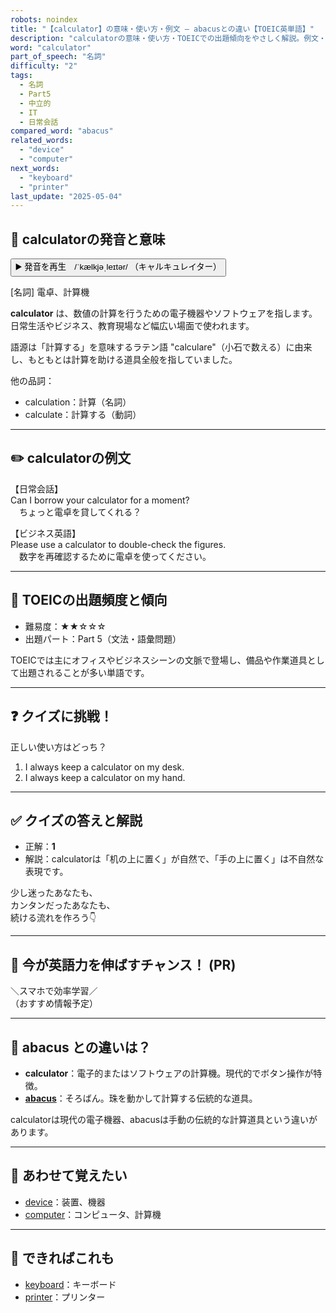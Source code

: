 ```yaml
---
robots: noindex
title: "【calculator】の意味・使い方・例文 ― abacusとの違い【TOEIC英単語】"
description: "calculatorの意味・使い方・TOEICでの出題傾向をやさしく解説。例文・クイズ付きでabacusとの違いもわかりやすく学べます。"
word: "calculator"
part_of_speech: "名詞"
difficulty: "2"
tags:
  - 名詞
  - Part5
  - 中立的
  - IT
  - 日常会話
compared_word: "abacus"
related_words:
  - "device"
  - "computer"
next_words:
  - "keyboard"
  - "printer"
last_update: "2025-05-04"
---
```


## 🔰 calculatorの発音と意味

<button class="play-audio" onclick="playTTS('calculator')">
  <span class="play-audio-main">
    ▶️ 発音を再生　/ˈkælkjəˌleɪtər/
  </span>
  <span class="play-audio-sub">
    （キャルキュレイター）
  </span>
</button>

[名詞] 電卓、計算機

**calculator** は、数値の計算を行うための電子機器やソフトウェアを指します。日常生活やビジネス、教育現場など幅広い場面で使われます。

語源は「計算する」を意味するラテン語 "calculare"（小石で数える）に由来し、もともとは計算を助ける道具全般を指していました。

他の品詞：  
- calculation：計算（名詞）
- calculate：計算する（動詞）

---

## ✏️ calculatorの例文

【日常会話】  
Can I borrow your calculator for a moment?  
　ちょっと電卓を貸してくれる？

【ビジネス英語】  
Please use a calculator to double-check the figures.  
　数字を再確認するために電卓を使ってください。

---

## 🎯 TOEICの出題頻度と傾向

- 難易度：★★☆☆☆
- 出題パート：Part 5（文法・語彙問題）

TOEICでは主にオフィスやビジネスシーンの文脈で登場し、備品や作業道具として出題されることが多い単語です。

---

## ❓ クイズに挑戦！

正しい使い方はどっち？

1. I always keep a calculator on my desk.  
2. I always keep a calculator on my hand.

---

## ✅ クイズの答えと解説

- 正解：**1**
- 解説：calculatorは「机の上に置く」が自然で、「手の上に置く」は不自然な表現です。

少し迷ったあなたも、  
カンタンだったあなたも、  
続ける流れを作ろう👇️

---

## 🚀 今が英語力を伸ばすチャンス！ (PR)

<div class="info-center">
＼スマホで効率学習／<br>  
（おすすめ情報予定）
</div>

---

## 🤔  abacus との違いは？

- **calculator**：電子的またはソフトウェアの計算機。現代的でボタン操作が特徴。
- **[abacus](/word/abacus)**：そろばん。珠を動かして計算する伝統的な道具。

calculatorは現代の電子機器、abacusは手動の伝統的な計算道具という違いがあります。

---

## 🧩 あわせて覚えたい

- [device](/word/device)：装置、機器
- [computer](/word/computer)：コンピュータ、計算機

---

## 📖 できればこれも

- [keyboard](/word/keyboard)：キーボード
- [printer](/word/printer)：プリンター

<!-- cvid: aid26_bid05 -->
